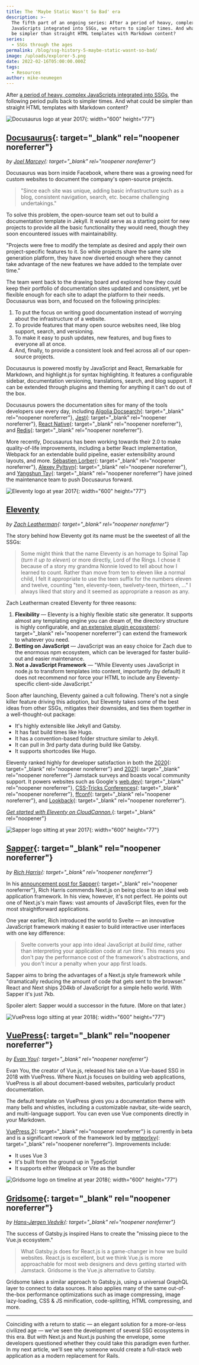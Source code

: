 ```yaml
---
title: The 'Maybe Static Wasn't So Bad' era
description: >-
  The fifth part of an ongoing series: After a period of heavy, complex
  JavaScripts integrated into SSGs, we return to simpler times. And what could
  be simpler than straight HTML templates with Markdown content?
series:
  - SSGs through the ages
permalink: /blog/ssg-history-5-maybe-static-wasnt-so-bad/
image: /uploads/explorer-5.png
date: 2022-02-16T05:00:00.000Z
tags:
  - Resources
author: mike-neumegen
---
```

After [a period of heavy, complex JavaScripts integrated into SSGs](/blog/ssg-history-4-spas-are-awesome/), the following period pulls back to simpler times. And what could be simpler than straight HTML templates with Markdown content?

![Docusaurus logo at year 2017](https://dam-cdn.cloudcannon.com/docusaurus-timeline.svg){: width="600" height="77"}

## **[Docusaurus](https://github.com/facebook/docusaurus){: target="_blank" rel="noopener noreferrer"}**&nbsp;

*by&nbsp;[Joel Marcey](https://github.com/JoelMarcey){: target="_blank" rel="noopener noreferrer"}*

Docusaurus was born inside Facebook, where there was a growing need for custom websites to document the company's open-source projects.

> "Since each site was unique, adding basic infrastructure such as a blog, consistent navigation, search, etc. became challenging undertakings."

To solve this problem, the open-source team set out to build a documentation template in Jekyll. It would serve as a starting point for new projects to provide all the basic functionality they would need, though they soon encountered issues with maintainability.

"Projects were free to modify the template as desired and apply their own project-specific features to it. So while projects share the same site generation platform, they have now diverted enough where they cannot take advantage of the new features we have added to the template over time."

The team went back to the drawing board and explored how they could keep their portfolio of documentation sites updated and consistent, yet be flexible enough for each site to adapt the platform to their needs. Docusaurus was born, and focused on the following principles:

1. To put the focus on writing good documentation instead of worrying about the infrastructure of a website.
2. To provide features that many open source websites need, like blog support, search, and versioning.
3. To make it easy to push updates, new features, and bug fixes to everyone all at once.
4. And, finally, to provide a consistent look and feel across all of our open-source projects.

Docusaurus is powered mostly by JavaScript and React, Remarkable for Markdown, and highlight.js for syntax highlighting. It features a configurable sidebar, documentation versioning, translations, search, and blog support. It can be extended through plugins and theming for anything it can't do out of the box.

Docusaurus powers the documentation sites for many of the tools developers use every day, including&nbsp;[Algolia Docsearch](https://docsearch.algolia.com/){: target="_blank" rel="noopener noreferrer"},&nbsp;[Jest](https://jestjs.io/){: target="_blank" rel="noopener noreferrer"},&nbsp;[React Native](https://reactnative.dev/){: target="_blank" rel="noopener noreferrer"}, and&nbsp;[Redis](https://developer.redis.com/){: target="_blank" rel="noopener noreferrer"}.

More recently, Docusaurus has been working towards their 2.0 to make quality-of-life improvements, including a better React implementation, Webpack for an extendable build pipeline, easier extensibility around layouts, and more.&nbsp;[Sébastien Lorber](https://github.com/slorber){: target="_blank" rel="noopener noreferrer"},&nbsp;[Alexey Pyltsyn](https://github.com/lex111){: target="_blank" rel="noopener noreferrer"}, and&nbsp;[Yangshun Tay](https://github.com/yangshun){: target="_blank" rel="noopener noreferrer"}&nbsp;have joined the maintenance team to push Docusaurus forward.

![Eleventy logo at year 2017](https://dam-cdn.cloudcannon.com/eleventy-timeline.svg){: width="600" height="77"}

## **[Eleventy](https://www.11ty.dev/)**&nbsp;

*by&nbsp;[Zach Leatherman](https://github.com/zachleat){: target="_blank" rel="noopener noreferrer"}*

The story behind how Eleventy got its name must be the sweetest of all the SSGs:

> Some might think that the name Eleventy is an homage to Spinal Tap (*turn it up to eleven*) or more directly, Lord of the Rings. I chose it because of a story my grandma Nonnie loved to tell about how I learned to count. Rather than move from ten to eleven like a normal child, I felt it appropriate to use the teen suffix for the numbers eleven and twelve, counting "ten, eleventy-teen, twelvety-teen, thirteen, …" I always liked that story and it seemed as appropriate a reason as any.

Zach Leatherman created Eleventy for three reasons:

1. **Flexibility**&nbsp;— Eleventy is a highly flexible static site generator. It supports almost any templating engine you can dream of, the directory structure is highly configurable, and&nbsp;[an extensive plugin ecosystem](https://www.11ty.dev/docs/plugins/){: target="_blank" rel="noopener noreferrer"}&nbsp;can extend the framework to whatever you need.
2. **Betting on JavaScript**&nbsp;— JavaScript was an easy choice for Zach due to the enormous npm ecosystem, which can be leveraged for faster build-out and easier maintenance.
3. **Not a JavaScript Framework**&nbsp;— "While Eleventy uses JavaScript in node.js to transform templates into content, importantly (by default) it does not recommend nor force your HTML to include any Eleventy-specific client-side JavaScript."

Soon after launching, Eleventy gained a cult following. There's not a single killer feature driving this adoption, but Eleventy takes some of the best ideas from other SSGs, mitigates their downsides, and ties them together in a well-thought-out package:

* It's highly extensible like Jekyll and Gatsby.
* It has fast build times like Hugo.
* It has a convention-based folder structure similar to Jekyll.
* It can pull in 3rd party data during build like Gatsby.
* It supports shortcodes like Hugo.

Eleventy ranked highly for developer satisfaction in both the&nbsp;[2020](https://www.netlify.com/blog/2020/05/27/state-of-the-jamstack-survey-2020-first-results/){: target="_blank" rel="noopener noreferrer"}&nbsp;and&nbsp;[2021](https://jamstack.org/survey/2021/){: target="_blank" rel="noopener noreferrer"}&nbsp;Jamstack surveys and boasts vocal community support. It powers websites such as Google's&nbsp;[web.dev](https://web.dev/){: target="_blank" rel="noopener noreferrer"},&nbsp;[CSS-Tricks Conferences](https://conferences.css-tricks.com/){: target="_blank" rel="noopener noreferrer"},&nbsp;[ffconf](https://ffconf.org/){: target="_blank" rel="noopener noreferrer"}, and&nbsp;[Lookback](https://lookback.io/){: target="_blank" rel="noopener noreferrer"}.

[*Get started with Eleventy on CloudCannon.*](https://app.cloudcannon.com/register?trial=cc_standard){: target="_blank" rel="noopener"}

![Sapper logo sitting at year 2017](https://dam-cdn.cloudcannon.com/sapper-timeline.svg){: width="600" height="77"}

## **[Sapper](https://sapper.svelte.dev/){: target="_blank" rel="noopener noreferrer"}**&nbsp;

*by&nbsp;[Rich Harris](https://github.com/Rich-Harris){: target="_blank" rel="noopener noreferrer"}*

In his&nbsp;[announcement post for Sapper](https://svelte.dev/blog/sapper-towards-the-ideal-web-app-framework){: target="_blank" rel="noopener noreferrer"}, Rich Harris commends Next.js on being close to an ideal web application framework. In his view, however, it's not perfect. He points out one of Next.js's main flaws: vast amounts of JavaScript files, even for the most straightforward applications.

One year earlier, Rich introduced the world to Svelte — an innovative JavaScript framework making it easier to build interactive user interfaces with one key difference:

> Svelte converts your app into ideal JavaScript at&nbsp;*build time*, rather than interpreting your application code at&nbsp;*run time*. This means you don't pay the performance cost of the framework's abstractions, and you don't incur a penalty when your app first loads.

Sapper aims to bring the advantages of a Next.js style framework while "dramatically reducing the amount of code that gets sent to the browser." React and Next ships 204kb of JavaScript for a simple hello world. With Sapper it's just 7kb.

Spoiler alert: Sapper would a successor in the future. (More on that later.)

![VuePress logo sitting at year 2018](https://dam-cdn.cloudcannon.com/vuepress-timeline.svg){: width="600" height="77"}

## **[VuePress](https://vuepress.vuejs.org/){: target="_blank" rel="noopener noreferrer"}**&nbsp;

*by&nbsp;[Evan You](https://github.com/yyx990803){: target="_blank" rel="noopener noreferrer"}*

Evan You, the creator of Vue.js, released his take on a Vue-based SSG in 2018 with VuePress. Where Nuxt.js focuses on building web applications, VuePress is all about document-based websites, particularly product documentation.

The default template on VuePress gives you a documentation theme with many bells and whistles, including a customizable navbar, site-wide search, and multi-language support. You can even use Vue components directly in your Markdown.

[VuePress 2](https://v2.vuepress.vuejs.org/){: target="_blank" rel="noopener noreferrer"}&nbsp;is currently in beta and is a significant rework of the framework led by&nbsp;[meteorlxy](https://github.com/meteorlxy){: target="_blank" rel="noopener noreferrer"}. Improvements include:

* It uses Vue 3
* It's built from the ground up in TypeScript
* It supports either Webpack or Vite as the bundler

![Gridsome logo on timeline at year 2018](https://dam-cdn.cloudcannon.com/gridsome-timeline.svg){: width="600" height="77"}

## **[Gridsome](https://gridsome.org/){: target="_blank" rel="noopener noreferrer"}**&nbsp;

*by&nbsp;[Hans-J&oslash;rgen Vedvik](https://github.com/hjvedvik){: target="_blank" rel="noopener noreferrer"}*

The success of Gatsby.js inspired Hans to create the "missing piece to the Vue.js ecosystem."

> What Gatsby.js does for React.js is a game-changer in how we build websites. React.js is excellent, but we think Vue.js is more approachable for most web designers and devs getting started with Jamstack. Gridsome is the Vue.js alternative to Gatsby.

Gridsome takes a similar approach to Gatsby.js, using a universal GraphQL layer to connect to data sources. It also applies many of the same out-of-the-box performance optimizations such as image compressing, image lazy-loading, CSS & JS minification, code-splitting, HTML compressing, and more.

---

Coinciding with a return to static — an elegant solution for a more-or-less civilized age — we've seen the development of several SSG ecosystems in this era. But with Next.js and Nuxt.js pushing the envelope, some developers questioned whether they could take this paradigm even further. In my next article, we'll see why someone would create a full-stack web application as a modern replacement for Rails.